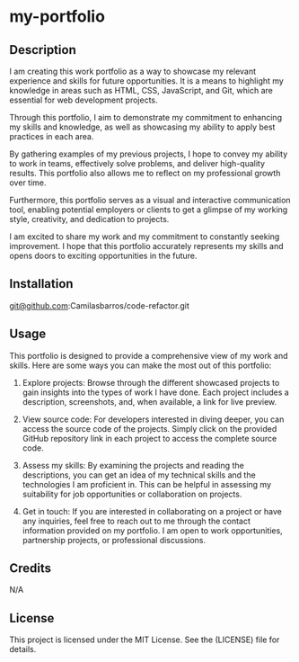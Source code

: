 # my-portfolio

## Description

I am creating this work portfolio as a way to showcase my relevant experience and skills for future opportunities. It is a means to highlight my knowledge in areas such as HTML, CSS, JavaScript, and Git, which are essential for web development projects.

Through this portfolio, I aim to demonstrate my commitment to enhancing my skills and knowledge, as well as showcasing my ability to apply best practices in each area.

By gathering examples of my previous projects, I hope to convey my ability to work in teams, effectively solve problems, and deliver high-quality results. This portfolio also allows me to reflect on my professional growth over time.

Furthermore, this portfolio serves as a visual and interactive communication tool, enabling potential employers or clients to get a glimpse of my working style, creativity, and dedication to projects.

I am excited to share my work and my commitment to constantly seeking improvement. I hope that this portfolio accurately represents my skills and opens doors to exciting opportunities in the future.

## Installation

git@github.com:Camilasbarros/code-refactor.git

## Usage

This portfolio is designed to provide a comprehensive view of my work and skills. Here are some ways you can make the most out of this portfolio:

1. Explore projects: Browse through the different showcased projects to gain insights into the types of work I have done. Each project includes a description, screenshots, and, when available, a link for live preview.

2. View source code: For developers interested in diving deeper, you can access the source code of the projects. Simply click on the provided GitHub repository link in each project to access the complete source code.

3. Assess my skills: By examining the projects and reading the descriptions, you can get an idea of my technical skills and the technologies I am proficient in. This can be helpful in assessing my suitability for job opportunities or collaboration on projects.

4. Get in touch: If you are interested in collaborating on a project or have any inquiries, feel free to reach out to me through the contact information provided on my portfolio. I am open to work opportunities, partnership projects, or professional discussions.

## Credits
N/A

## License
This project is licensed under the MIT License. See the (LICENSE) file for details.
